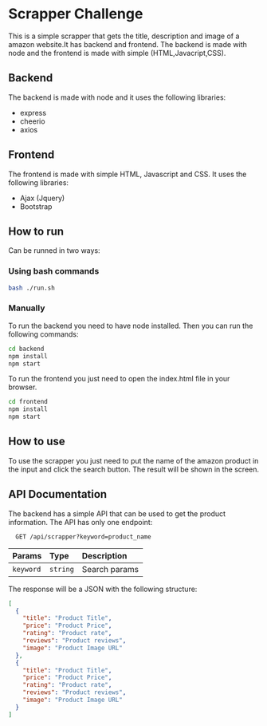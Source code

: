 # Scrapper Challenge
This is a simple scrapper that gets the title, description and image of a amazon website.It has backend and frontend. The backend is made with node and the frontend is made with simple (HTML,Javacript,CSS).

## Backend
The backend is made with node and it uses the following libraries:
- express
- cheerio
- axios

## Frontend
The frontend is made with simple HTML, Javascript and CSS. It uses the following libraries:
- Ajax (Jquery)
- Bootstrap

## How to run
Can be runned in two ways:
### Using bash commands

```bash
bash ./run.sh
```

### Manually
To run the backend you need to have node installed. Then you can run the following commands:
```bash
cd backend
npm install
npm start
```
To run the frontend you just need to open the index.html file in your browser.
```bash
cd frontend
npm install
npm start
```
## How to use
To use the scrapper you just need to put the name of the amazon product in the input and click the search button. The result will be shown in the screen.

## API Documentation
The backend has a simple API that can be used to get the product information. The API has only one endpoint:

```http
  GET /api/scrapper?keyword=product_name
```
| Params   | Type       | Description                           |
| :---------- | :--------- | :---------------------------------- |
| `keyword` | `string` | Search params  |

The response will be a JSON with the following structure:
```json
[
  {
    "title": "Product Title",
    "price": "Product Price",
    "rating": "Product rate",
    "reviews": "Product reviews",
    "image": "Product Image URL"
  },
  {
    "title": "Product Title",
    "price": "Product Price",
    "rating": "Product rate",
    "reviews": "Product reviews",
    "image": "Product Image URL"
  }
]
```